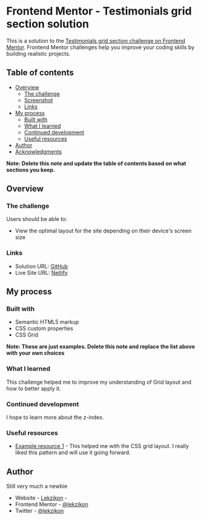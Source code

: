 # Frontend Mentor - Testimonials grid section solution

This is a solution to the [Testimonials grid section challenge on Frontend Mentor](https://www.frontendmentor.io/challenges/testimonials-grid-section-Nnw6J7Un7). Frontend Mentor challenges help you improve your coding skills by building realistic projects. 

## Table of contents

- [Overview](#overview)
  - [The challenge](#the-challenge)
  - [Screenshot](#screenshot)
  - [Links](#links)
- [My process](#my-process)
  - [Built with](#built-with)
  - [What I learned](#what-i-learned)
  - [Continued development](#continued-development)
  - [Useful resources](#useful-resources)
- [Author](#author)
- [Acknowledgments](#acknowledgments)

**Note: Delete this note and update the table of contents based on what sections you keep.**

## Overview

### The challenge

Users should be able to:

- View the optimal layout for the site depending on their device's screen size

### Links

- Solution URL: [GitHub](https://github.com/lekzikon/Testimonials-Grid-Section)
- Live Site URL: [Netlify](https://testimonials-grid-task.netlify.app/)

## My process

### Built with

- Semantic HTML5 markup
- CSS custom properties
- CSS Grid

**Note: These are just examples. Delete this note and replace the list above with your own choices**

### What I learned

This challenge helped me to improve my understanding of Grid layout and how to better apply it.

### Continued development

I hope to learn more about the z-index.


### Useful resources

- [Example resource 1](https://www.freecodecamp.org/news/css-grid-tutorial-with-cheatsheet/) - This helped me with the CSS grid layout. I really liked this pattern and will use it going forward.

## Author

  Still very much a newbie
- Website - [Lekzikon](https://github.com/lekzikon) - 
- Frontend Mentor - [@lekzikon](https://www.frontendmentor.io/profile/lekzikon)
- Twitter - [@lekzikon](https://www.twitter.com/lekzikon)
